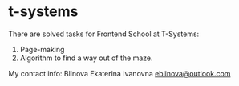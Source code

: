 # t-systems
There are solved tasks for Frontend School at T-Systems:
  1. Page-making
  2. Algorithm to find a way out of the maze.
  
My contact info:
Blinova Ekaterina Ivanovna
eblinova@outlook.com
